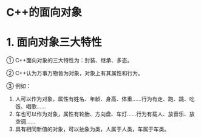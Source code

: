# C++的面向对象

# 1. 面向对象三大特性

① C++面向对象的三大特性为：封装、继承、多态。

② C++认为万事万物皆为对象，对象上有其属性和行为。

③ 例如：

1. 人可以作为对象，属性有姓名、年龄、身高、体重......行为有走、跑、跳、吃饭、唱歌......
2. 车也可以作为对象，属性有轮胎、方向盘、车灯......行为有载人、放音乐、放空调......
3. 具有相同新值的对象，可以抽象为类，人属于人类，车属于车类。
